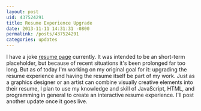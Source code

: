 ```yaml
---
layout: post
uid: 437524291
title: Resume Experience Upgrade
date: 2013-11-11 14:31:31 -0800
permalink: /posts/437524291
categories: updates
---
```


I have a joke [resume page][resume] currently. It was intended to be an
short-term placeholder, but because of recent situations it's been prolonged far
too long. But as of today I'm working on my original goal for it: upgrading the
resume experience and having the resume itself be part of my work. Just as a
graphics designer or an artist can combine visually creative elements into their
resume, I plan to use my knowledge and skill of JavaScript, HTML, and
programming in general to create an interactive resume experience. I'll post
another update once it goes live.

[resume]: /resume
